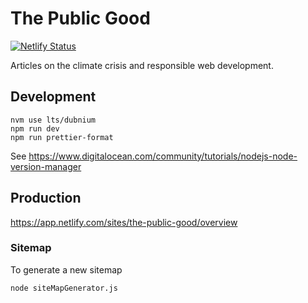 # The Public Good
[![Netlify Status](https://api.netlify.com/api/v1/badges/95741ee3-ab8b-47f4-a4ca-b039765160f1/deploy-status)](https://app.netlify.com/sites/snapdragon-retrieval/deploys)

Articles on the climate crisis and responsible web development.

## Development

```
nvm use lts/dubnium 
npm run dev 
npm run prettier-format 
```

See https://www.digitalocean.com/community/tutorials/nodejs-node-version-manager

## Production

https://app.netlify.com/sites/the-public-good/overview

### Sitemap
To generate a new sitemap
```
node siteMapGenerator.js
```
